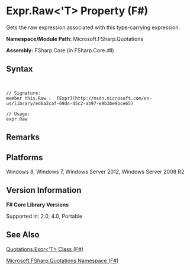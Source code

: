 # Expr.Raw<'T> Property (F#)

Gets the raw expression associated with this type-carrying expression.

**Namespace/Module Path:** Microsoft.FSharp.Quotations

**Assembly:** FSharp.Core (in FSharp.Core.dll)


## Syntax


```


// Signature:
member this.Raw :  [Expr](http://msdn.microsoft.com/en-us/library/ed6a2caf-69d4-45c2-ab97-e9b3be9bce65)

// Usage:
expr.Raw

```



## Remarks

## Platforms
Windows 8, Windows 7, Windows Server 2012, Windows Server 2008 R2


## Version Information
**F# Core Library Versions**

Supported in: 2.0, 4.0, Portable




## See Also
[Quotations.Expr&#60;'T&#62; Class &#40;F&#35;&#41;](Quotations.Expr%5B%27T%5D-Class-%5BFSharp%5D.md)

[Microsoft.FSharp.Quotations Namespace &#40;F&#35;&#41;](Microsoft.FSharp.Quotations-Namespace-%5BFSharp%5D.md)

